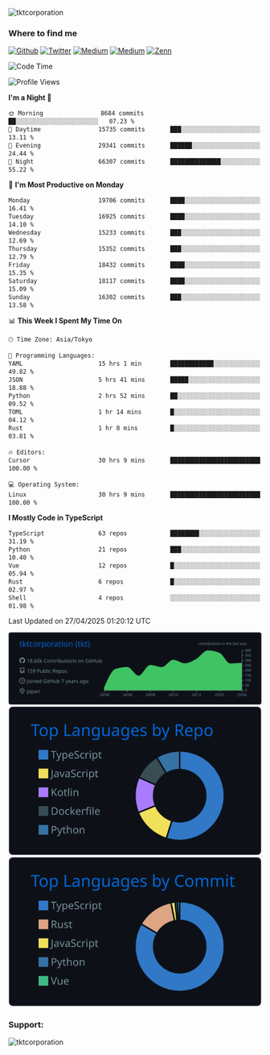 <p align="left"> <img src="https://komarev.com/ghpvc/?username=tktcorporation&label=Profile%20views&color=0e75b6&style=flat" alt="tktcorporation" /> </p>

<h3>Where to find me</h3>
<p>
<a href="https://github.com/tktcorporation" target="_blank"><img alt="Github" src="https://img.shields.io/badge/GitHub-%2312100E.svg?&style=for-the-badge&logo=Github&logoColor=white" /></a>
<a href="https://twitter.com/tktcorporation" target="_blank"><img alt="Twitter" src="https://img.shields.io/badge/twitter-%231DA1F2.svg?&style=for-the-badge&logo=twitter&logoColor=white" /></a>
<a href="https://www.linkedin.com/in/tktcorporation" target="_blank"><img alt="Medium" src="https://img.shields.io/badge/linkdin-0a66c2.svg?&style=for-the-badge&logo=linkedin&logoColor=white" /></a>
<a href="https://qiita.com/tktcorporation" target="_blank"><img alt="Medium" src="https://img.shields.io/badge/qiita-55C500.svg?&style=for-the-badge&logo=qiita&logoColor=white" /></a>
<a href="https://zenn.dev/tktcorporation" target="_blank"><img alt="Zenn" src="https://img.shields.io/badge/Zenn-3EA8FF.svg?&style=for-the-badge&logo=Zenn&logoColor=white" /></a>
</p>
  
<!--START_SECTION:waka-->
![Code Time](http://img.shields.io/badge/Code%20Time-2%2C328%20hrs%2032%20mins-blue)

![Profile Views](http://img.shields.io/badge/Profile%20Views-0-blue)

**I'm a Night 🦉** 

```text
🌞 Morning                8684 commits        ██░░░░░░░░░░░░░░░░░░░░░░░   07.23 % 
🌆 Daytime                15735 commits       ███░░░░░░░░░░░░░░░░░░░░░░   13.11 % 
🌃 Evening                29341 commits       ██████░░░░░░░░░░░░░░░░░░░   24.44 % 
🌙 Night                  66307 commits       ██████████████░░░░░░░░░░░   55.22 % 
```
📅 **I'm Most Productive on Monday** 

```text
Monday                   19706 commits       ████░░░░░░░░░░░░░░░░░░░░░   16.41 % 
Tuesday                  16925 commits       ████░░░░░░░░░░░░░░░░░░░░░   14.10 % 
Wednesday                15233 commits       ███░░░░░░░░░░░░░░░░░░░░░░   12.69 % 
Thursday                 15352 commits       ███░░░░░░░░░░░░░░░░░░░░░░   12.79 % 
Friday                   18432 commits       ████░░░░░░░░░░░░░░░░░░░░░   15.35 % 
Saturday                 18117 commits       ████░░░░░░░░░░░░░░░░░░░░░   15.09 % 
Sunday                   16302 commits       ███░░░░░░░░░░░░░░░░░░░░░░   13.58 % 
```


📊 **This Week I Spent My Time On** 

```text
🕑︎ Time Zone: Asia/Tokyo

💬 Programming Languages: 
YAML                     15 hrs 1 min        ████████████░░░░░░░░░░░░░   49.82 % 
JSON                     5 hrs 41 mins       █████░░░░░░░░░░░░░░░░░░░░   18.88 % 
Python                   2 hrs 52 mins       ██░░░░░░░░░░░░░░░░░░░░░░░   09.52 % 
TOML                     1 hr 14 mins        █░░░░░░░░░░░░░░░░░░░░░░░░   04.12 % 
Rust                     1 hr 8 mins         █░░░░░░░░░░░░░░░░░░░░░░░░   03.81 % 

🔥 Editors: 
Cursor                   30 hrs 9 mins       █████████████████████████   100.00 % 

💻 Operating System: 
Linux                    30 hrs 9 mins       █████████████████████████   100.00 % 
```

**I Mostly Code in TypeScript** 

```text
TypeScript               63 repos            ████████░░░░░░░░░░░░░░░░░   31.19 % 
Python                   21 repos            ███░░░░░░░░░░░░░░░░░░░░░░   10.40 % 
Vue                      12 repos            █░░░░░░░░░░░░░░░░░░░░░░░░   05.94 % 
Rust                     6 repos             █░░░░░░░░░░░░░░░░░░░░░░░░   02.97 % 
Shell                    4 repos             ░░░░░░░░░░░░░░░░░░░░░░░░░   01.98 % 
```




 Last Updated on 27/04/2025 01:20:12 UTC
<!--END_SECTION:waka-->

[![](https://raw.githubusercontent.com/tktcorporation/tktcorporation/master/profile-summary-card-output/github_dark/0-profile-details.svg)](https://github.com/vn7n24fzkq/github-profile-summary-cards)
[![](https://raw.githubusercontent.com/tktcorporation/tktcorporation/master/profile-summary-card-output/github_dark/1-repos-per-language.svg)](https://github.com/vn7n24fzkq/github-profile-summary-cards) [![](https://raw.githubusercontent.com/tktcorporation/tktcorporation/master/profile-summary-card-output/github_dark/2-most-commit-language.svg)](https://github.com/vn7n24fzkq/github-profile-summary-cards)

<h3 align="left">Support:</h3>
<p><a href="https://www.buymeacoffee.com/tktcorporation"> <img align="left" src="https://cdn.buymeacoffee.com/buttons/v2/default-yellow.png" height="50" width="210" alt="tktcorporation" /></a></p><br><br>
